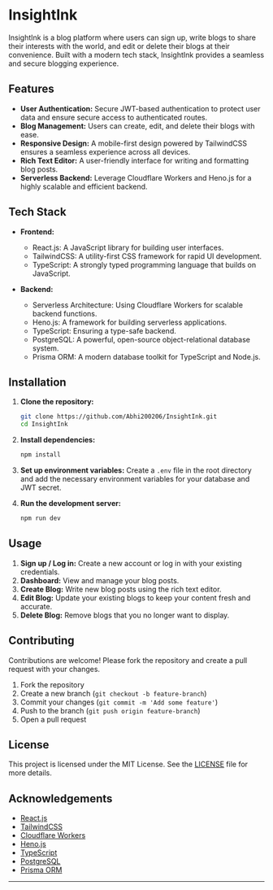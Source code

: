 # InsightInk
 
InsightInk is a blog platform where users can sign up, write blogs to share their interests with the world, and edit or delete their blogs at their convenience. Built with a modern tech stack, InsightInk provides a seamless and secure blogging experience.

## Features

- **User Authentication:** Secure JWT-based authentication to protect user data and ensure secure access to authenticated routes.
- **Blog Management:** Users can create, edit, and delete their blogs with ease.
- **Responsive Design:** A mobile-first design powered by TailwindCSS ensures a seamless experience across all devices.
- **Rich Text Editor:** A user-friendly interface for writing and formatting blog posts.
- **Serverless Backend:** Leverage Cloudflare Workers and Heno.js for a highly scalable and efficient backend.

## Tech Stack

- **Frontend:**
  - React.js: A JavaScript library for building user interfaces.
  - TailwindCSS: A utility-first CSS framework for rapid UI development.
  - TypeScript: A strongly typed programming language that builds on JavaScript.

- **Backend:**
  - Serverless Architecture: Using Cloudflare Workers for scalable backend functions.
  - Heno.js: A framework for building serverless applications.
  - TypeScript: Ensuring a type-safe backend.
  - PostgreSQL: A powerful, open-source object-relational database system.
  - Prisma ORM: A modern database toolkit for TypeScript and Node.js.

## Installation

1. **Clone the repository:**
   ```bash
   git clone https://github.com/Abhi200206/InsightInk.git
   cd InsightInk
   ```

2. **Install dependencies:**
   ```bash
   npm install
   ```

3. **Set up environment variables:**
   Create a `.env` file in the root directory and add the necessary environment variables for your database and JWT secret.

4. **Run the development server:**
   ```bash
   npm run dev
   ```

## Usage

1. **Sign up / Log in:** Create a new account or log in with your existing credentials.
2. **Dashboard:** View and manage your blog posts.
3. **Create Blog:** Write new blog posts using the rich text editor.
4. **Edit Blog:** Update your existing blogs to keep your content fresh and accurate.
5. **Delete Blog:** Remove blogs that you no longer want to display.

## Contributing

Contributions are welcome! Please fork the repository and create a pull request with your changes.

1. Fork the repository
2. Create a new branch (`git checkout -b feature-branch`)
3. Commit your changes (`git commit -m 'Add some feature'`)
4. Push to the branch (`git push origin feature-branch`)
5. Open a pull request

## License

This project is licensed under the MIT License. See the [LICENSE](LICENSE) file for more details.

## Acknowledgements

- [React.js](https://reactjs.org/)
- [TailwindCSS](https://tailwindcss.com/)
- [Cloudflare Workers](https://workers.cloudflare.com/)
- [Heno.js](https://hono.dev/)
- [TypeScript](https://www.typescriptlang.org/)
- [PostgreSQL](https://www.postgresql.org/)
- [Prisma ORM](https://www.prisma.io/)

---
